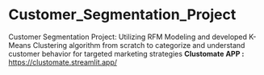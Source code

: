 # Customer_Segmentation_Project
Customer Segmentation Project: Utilizing RFM Modeling and developed K-Means Clustering algorithm from scratch to categorize and understand customer behavior for targeted marketing strategies
**Clustomate APP :** https://clustomate.streamlit.app/
